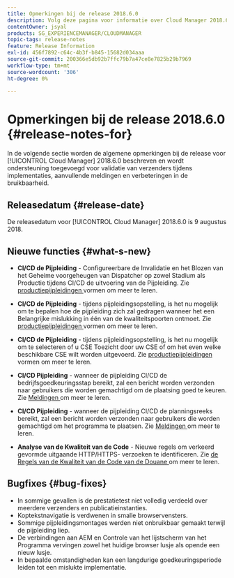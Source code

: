 ```yaml
---
title: Opmerkingen bij de release 2018.6.0
description: Volg deze pagina voor informatie over Cloud Manager 2018.6.0.
contentOwner: jsyal
products: SG_EXPERIENCEMANAGER/CLOUDMANAGER
topic-tags: release-notes
feature: Release Information
exl-id: 456f7892-c64c-4b3f-b845-15682d034aaa
source-git-commit: 200366e5db92b7ffc79b7a47ce8e7825b29b7969
workflow-type: tm+mt
source-wordcount: '306'
ht-degree: 0%

---
```


# Opmerkingen bij de release 2018.6.0 {#release-notes-for}

In de volgende sectie worden de algemene opmerkingen bij de release voor [!UICONTROL Cloud Manager] 2018.6.0 beschreven en wordt ondersteuning toegevoegd voor validatie van verzenders tijdens implementaties, aanvullende meldingen en verbeteringen in de bruikbaarheid.

## Releasedatum {#release-date}

De releasedatum voor [!UICONTROL Cloud Manager] 2018.6.0 is 9 augustus 2018.

## Nieuwe functies {#what-s-new}

* **CI/CD de Pijpleiding** - Configureerbare de Invalidatie en het Blozen van het Geheime voorgeheugen van Dispatcher op zowel Stadium als Productie tijdens CI/CD de uitvoering van de Pijpleiding. Zie [ productiepijpleidingen ](/help/using/production-pipelines.md) vormen om meer te leren.

* **CI/CD de Pijpleiding** - tijdens pijpleidingsopstelling, is het nu mogelijk om te bepalen hoe de pijpleiding zich zal gedragen wanneer het een Belangrijke mislukking in één van de kwaliteitspoorten ontmoet. Zie [ productiepijpleidingen ](/help/using/production-pipelines.md) vormen om meer te leren.

* **CI/CD de Pijpleiding** - tijdens pijpleidingsopstelling, is het nu mogelijk om te selecteren of u CSE Toezicht door uw CSE of om het even welke beschikbare CSE wilt worden uitgevoerd. Zie [ productiepijpleidingen ](/help/using/production-pipelines.md) vormen om meer te leren.

* **CI/CD Pijpleiding** - wanneer de pijpleiding CI/CD de bedrijfsgoedkeuringsstap bereikt, zal een bericht worden verzonden naar gebruikers die worden gemachtigd om de plaatsing goed te keuren. Zie [ Meldingen ](/help/using/notifications.md) om meer te leren.

* **CI/CD Pijpleiding** - wanneer de pijpleiding CI/CD de planningsreeks bereikt, zal een bericht worden verzonden naar gebruikers die worden gemachtigd om het programma te plaatsen. Zie [ Meldingen ](/help/using/notifications.md) om meer te leren.

* **Analyse van de Kwaliteit van de Code** - Nieuwe regels om verkeerd gevormde uitgaande HTTP/HTTPS- verzoeken te identificeren. Zie [ de Regels van de Kwaliteit van de Code van de Douane ](/help/using/custom-code-quality-rules.md) om meer te leren.

## Bugfixes {#bug-fixes}

* In sommige gevallen is de prestatietest niet volledig verdeeld over meerdere verzenders en publicatieinstanties.
* Koptekstnavigatie is verdwenen in smalle browservensters.
* Sommige pijpleidingsmontages werden niet onbruikbaar gemaakt terwijl de pijpleiding liep.
* De verbindingen aan AEM en Controle van het lijstscherm van het Programma vervingen zowel het huidige browser lusje als opende een nieuw lusje.
* In bepaalde omstandigheden kan een langdurige goedkeuringsperiode leiden tot een mislukte implementatie.
